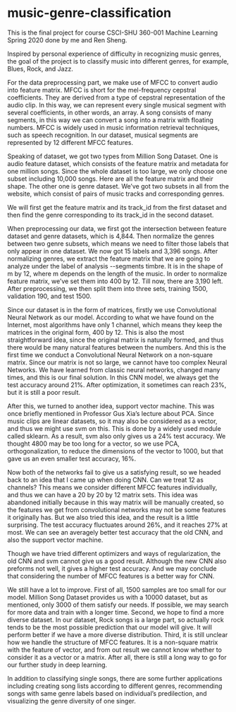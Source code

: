# music-genre-classification
  This is the final project for course CSCI-SHU 360-001 Machine Learning Spring 2020 done by me and Ren Sheng.
  
  Inspired by personal experience of difficulty in recognizing music genres, the goal of the project is to classify music into different genres, for example, Blues, Rock, and Jazz.
  
  For the data preprocessing part, we make use of MFCC to convert audio into feature matrix. MFCC is short for the mel-frequency cepstral coefficients. They are derived from a type of cepstral representation of the audio clip. In this way, we can represent every single musical segment with several coefficients, in other words, an array. A song consists of many segments, in this way we can convert a song into a matrix with floating numbers. MFCC is widely used in music information retrieval techniques, such as speech recognition. In our dataset, musical segments are represented by 12 different MFCC features. 
  
  Speaking of dataset, we got two types from Million Song Dataset. One is audio feature dataset, which consists of the feature matrix and metadata for one million songs. Since the whole dataset is too large, we only choose one subset including 10,000 songs. Here are all the feature matrix and their shape. The other one is genre dataset. We’ve got two subsets in all from the website, which consist of pairs of music tracks and corresponding genres.
  
  We will first get the feature matrix and its track_id from the first dataset and then find the genre corresponding to its track_id in the second dataset. 
  
  When preprocessing our data, we first got the intersection between feature dataset and genre datasets, which is 4,844. Then normalize the genres between two genre subsets, which means we need to filter those labels that only appear in one dataset. We now got 15 labels and 3,396 songs. After normalizing genres, we extract the feature matrix that we are going to analyze under the label of analysis --segments timbre. It is in the shape of m by 12, where m depends on the length of the music. In order to normalize feature matrix, we’ve set them into 400 by 12. Till now, there are 3,190 left. After preprocessing, we then split them into three sets, training 1500, validation 190, and test 1500.
  
  Since our dataset is in the form of matrices, firstly we use Convolutional Neural Network as our model. According to what we have found on the Internet, most algorithms have only 1 channel, which means they keep the matrices in the original form, 400 by 12. This is also the most straightforward idea, since the original matrix is naturally formed, and thus there would be many natural features between the numbers. And this is the first time we conduct a Convolutional Neural Network on a non-square matrix. Since our matrix is not so large, we cannot have too complex Neural Networks. We have learned from classic neural networks, changed many times, and this is our final solution. In this CNN model, we always get the test accuracy around 21%. After optimization, it sometimes can reach 23%, but it is still a poor result.
  
  After this, we turned to another idea, support vector machine. This was once briefly mentioned in Professor Gus Xia’s lecture about PCA. Since music clips are linear datasets, so it may also be considered as a vector, and thus we might use svm on this. This is done by a widely used module called sklearn. As a result, svm also only gives us a 24% test accuracy. We thought 4800 may be too long for a vector, so we use PCA, orthogonalization, to reduce the dimensions of the vector to 1000, but that gave us an even smaller test accuracy, 16%.
  
  Now both of the networks fail to give us a satisfying result, so we headed back to an idea that I came up when doing CNN. Can we treat 12 as channels? This means we consider different MFCC features individually, and thus we can have a 20 by 20 by 12 matrix sets. This idea was abandoned initially because in this way matrix will be manually created, so the features we get from convolutional networks may not be some features it originally has. But we also tried this idea, and the result is a little surprising. The test accuracy fluctuates around 26%, and it reaches 27% at most. We can see an averagely better test accuracy that the old CNN, and also the support vector machine.
  
  Though we have tried different optimizers and ways of regularization, the old CNN and svm cannot give us a good result. Although the new CNN also preforms not well, it gives a higher test accuracy. And we may conclude that considering the number of MFCC features is a better way for CNN.
  
  We still have a lot to improve. First of all, 1500 samples are too small for our model. Million Song Dataset provides us with a 10000 dataset, but as mentioned, only 3000 of them satisfy our needs. If possible, we may search for more data and train with a longer time. Second, we hope to find a more diverse dataset. In our dataset, Rock songs is a large part, so actually rock tends to be the most possible prediction that our model will give. It will perform better if we have a more diverse distribution. Third, it is still unclear how we handle the structure of MFCC features. It is a non-square matrix with the feature of vector, and from out result we cannot know whether to consider it as a vector or a matrix. After all, there is still a long way to go for our further study in deep learning.
  
  In addition to classifying single songs, there are some further applications including creating song lists according to different genres, recommending songs with same genre labels based on individual’s predilection, and visualizing the genre diversity of one singer.
